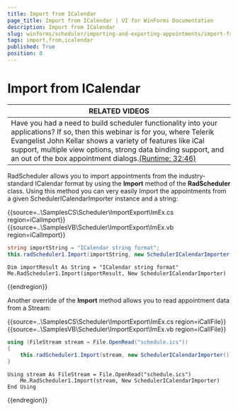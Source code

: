 ```yaml
---
title: Import from ICalendar
page_title: Import from ICalendar | UI for WinForms Documentation
description: Import from ICalendar
slug: winforms/scheduler/importing-and-exporting-appointments/import-from-icalendar
tags: import,from,icalendar
published: True
position: 0
---
```


# Import from ICalendar

|RELATED VIDEOS|
|----|
|Have you had a need to build scheduler functionality into your applications? If so, then this webinar is for you, where Telerik Evangelist John Kellar shows a variety of features like iCal support, multiple view options, strong data binding support, and an out of the box appointment dialogs.[(Runtime: 32:46)](http://www.telerik.com/videos/winforms/using-radscheduler-for-winforms)|

RadScheduler allows you to import appointments from the industry-standard ICalendar format by using the __Import__ method of the __RadScheduler__ class. Using this method you can very easily Import the appointments from a given SchedulerICalendarImporter instance and a string:

{{source=..\SamplesCS\Scheduler\ImportExport\ImEx.cs region=iCalImport}} 
{{source=..\SamplesVB\Scheduler\ImportExport\ImEx.vb region=iCalImport}} 

````C#
string importString = "ICalendar string format";
this.radScheduler1.Import(importString, new SchedulerICalendarImporter());

````
````VB.NET
Dim importResult As String = "ICalendar string format"
Me.RadScheduler1.Import(importResult, New SchedulerICalendarImporter)

````

{{endregion}} 

Another override of the __Import__ method allows you to read appointment data from a Stream:

{{source=..\SamplesCS\Scheduler\ImportExport\ImEx.cs region=iCalIFile}} 
{{source=..\SamplesVB\Scheduler\ImportExport\ImEx.vb region=iCalIFile}} 

````C#
using (FileStream stream = File.OpenRead("schedule.ics"))
{
    this.radScheduler1.Import(stream, new SchedulerICalendarImporter());
}

````
````VB.NET
Using stream As FileStream = File.OpenRead("schedule.ics")
    Me.RadScheduler1.Import(stream, New SchedulerICalendarImporter)
End Using

````

{{endregion}}

